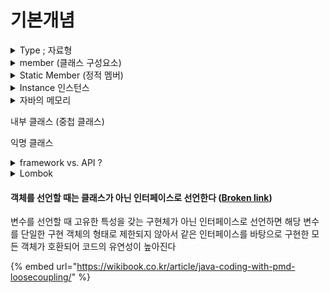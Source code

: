 # 기본개념

<details>

<summary>Type ; 자료형 </summary>

* 변수 : @stack 영역에 생성됨.&#x20;
* 기본타입 : 값 자체를 저장함 (@stack) ; primitive&#x20;
* 참조타입 : 객체가 생성된 메모리(@heap) 주소(@stack)를 저장함. ; interface, class, array
  * String 문자열은 대표적인 참조타입 , 자체가 객체임
*

    <figure><img src="../../../.gitbook/assets/image (12).png" alt=""><figcaption></figcaption></figure>

</details>

<details>

<summary>member (클래스 구성요소)</summary>

* field  : 속성을 표현함 DB로 치자면 컬럼.&#x20;
* method : 기능을 표현함.&#x20;

클래스에 고정된 정적(static) 멤버 <-> 인스턴스에 귀속된 인스턴스 멤버&#x20;

</details>

<details>

<summary>Static Member (정적 멤버)</summary>

* 클래스의 모든 인스턴스가 공유하는 멤버. 해당 클래스로 생성한 모든 인스턴스가 공유하는 멤버&#x20;
* 필드, 메서드를 공유멤버로 선언할 수 있음. **static** 키워드 사용

#### 클래스 필드&#x20;

* **정적 필드**는 클래스에 포함되어 클래스의 생명주기와 같으므로 '**클래스 필드**' 라고 함.&#x20;
* 정적 멤버는 프로그램이 시작될 때 **딱 한 번** 메모리의 **코드 영역**에 할당됨. 프로그램 종료시까지 유지.&#x20;

#### 클래스 메서드&#x20;

* 선언부에 **static** 키워드가 선언된 메서드. static으로 선언하면 무조건 main() 실행 전에 코드 메모리 영역에 생성되어 사용준비를 완료함.&#x20;
* 인스턴스 생성과 무관하게 사용되는 메서드. (프로그램 시작 시 자동으로 사용준비를 완료함. )

</details>



<details>

<summary>Instance 인스턴스 </summary>

* 인스턴스는 일반적으로 실행 중인 임의의 프로세스, 클래스의 _현재 생성된 오브젝트_를 가리킨다.
* 객체 지향 프로그래밍(OOP)에서 인스턴스(instance)는 해당 클래스의 구조로 컴퓨터 저장공간에서 할당된 실체를 의미한다. 여기서 클래스는 속성과 행위로 구성된 일종의 설계도이다. OOP에서 객체는 클래스와 인스턴스를 포함한 개념이다.
* 객체(오브젝트)의 인스턴스는 데이터베이스나 SGA, 백그라운드 프로세스등 광범위한 컴퓨터시스템 **자원의 접근에 할당된 물리 메모리의 일부**를 가리킨다.
* 테이블 인스턴스(또는 데이터베이스 인스턴스): 데이터베이스 설계의 개념. 로우 (데이터베이스) 문서 참고.
* 종종 컴퓨터나 수학 등에서 인스턴스는 사전적 의미로서 일반적인 경우에 대한 실제적인 특정 상황으로 실현된 경우이다. 즉 실질적 예이다.

<!---->

* &#x20;인스턴스 멤버 : 객체 생성 후 사용할 수 있는 메서드, 필드&#x20;
* <-> static 멤버 : 클래스에 고정된 멤버, 객체가 없이도 사용할수 있는 멤버&#x20;

</details>

<details>

<summary>자바의 메모리</summary>

JVM은 자바 프로그램을 실행하면 데이터를 메모리에 생성한 후 사용함. 메모리는 세가지 영역으로 구분됨.&#x20;

1. **Code 영역 ; 메서드 영역**&#x20;
   * 자바 소스파일(test.java)이 컴파일 되면 test.class이 되는데, .class파일을 실행하면 JVM의 클래스 로더가 test.class 파일을 실행하기 위해 필요한 클래스파일을 메모리에 올림.&#x20;
   * 메모리에 올린다 = 자바소스파일에 정의한 클래스에 관한 정보와 코드를 코드영역에 만드는 것.&#x20;
   * 클래스별 상수, static 필드, 메서드 코드, 생성자 코드&#x20;
2. **Heap 영역**&#x20;
   * 객체가 생성되는 영역 &#x20;
   * new 명령문으로 인스턴스를 생성하면 메모리의 힙 영역에 생성됨.&#x20;
   * 실제 이 클래스의 메서드코드는 코드영역에 만들어지고, 힙 메모리에는 필드만 생성됨. &#x20;
   * **필드** -> 클래스의 속성을 나타내는 변수, 클래스의 구성요소, 메모리에 생성된 후 자동으로 초기화됨.  ( new 명령문에 의해 객체가 생성되면서 **힙**에 생성됨 )
3. **Stack 영역** &#x20;
   * &#x20;**지역변수** -> 메서드가 실행되면서 필요한 데이터를 잠시 유지하기 위해 사용되는 변수, 메서드 내에 선언한 변수, 자동으로 초기화되지 않으므로 선언과 초기화를 해줘야 함. (메서드가 호출되어 실행될 때 스택에 생성됨. 메서드 실행이 종료되면 스택에서 자동으로 삭제됨. )

**new 명령문은 클래스에서 정의한 필드를 힙메모리에 생성**함. 자바프로그램은 힙 메모리에 직접 접근할 수 없음. 직접 접근 가능한 메모리는 스택 뿐임.&#x20;

* 스택 메모리에 참조변수(ytm)를 선언하고 이 변수에 **힙 메모리에 생성**된 인스턴스의 참조 정보를 저장해서 접근하는 방식을 용함.&#x20;
* 즉, new 명령문이 인스턴스를 힙 메모리에 할당할 때 반환하는 참조 정보를 변수에 저장해 사용함으로써 인스턴스에 접근할 수 있음. 결국 참조변수에는 할당된 메모리의 위치 정보가 저장됨.&#x20;
* 일반 필드는 인스턴스에 포함되어 각 인스턴스의 생명주기와 같으므로 인스턴스 필드라고 함.&#x20;

{% code title="메서드 createYtmFromUsrHis()" %}
```java
public static List<IrCurveYtm> 
    createYtmFromUsrHis(String bssd, String irCurveNm) {
    //클래스명 참조변수명 = new 클래스명();
    IrCurveYtm ytm = new IrCurveYtm(); // 참조변수의 선언 
    }
    
/* ytm : 지역변수, 메서드 createYtmFromUsrHis()내에 선언, 메서드 실행 시 스택 메모리에 생성.
         데이터 타입은 참조하려는 대상과 같으므로 IrCurveYtm로 지정함. 
         IrCurveYtm 인스턴스의 메모리 위치 정보를 가지는 참조변수. */
/* new IrCurveYtm() : 힙 메모리에 IrCurveYtm 인스턴스를 생성하는 명령문
                    , 할당된 메모리의 위치정보, 즉 참조정보를 반환함 */ 
/* = : 반환한 참조정보를 ytm에 대입함. */ 
```
{% endcode %}

</details>

내부 클래스 (중첩 클래스)

익명 클래스&#x20;





<details>

<summary>framework vs. API ?</summary>

#### framework

프레임워크는 프로젝트 개발에 도움이되는 클래스, 도구 및 관련 구성 요소 집합.

프레임워크는 완성된 제품이 아닌 완성된 제품을 만들기 위해 개발자를 도와주는 또는 기반이 되는 역할을 한다. 즉, 소프트웨어의 특정 문제를 해결하기 위해 상호 협력하는 클래스와 인터페이스의 집합.

프레임워크는 애플리케이션 프로그래밍 인터페이스(API)와 유사합니다. 기술적인 측면에서 프레임워크에는 API가 포함되어 있습니다. 프레임워크는 프로그래밍의 기반인 반면, API는 프레임워크가 지원하는 요소에 대한 액세스 권한을 제공합니다.

#### API

Java API는 기능을 캡슐화하는 구성 요소 집합에 대한 인터페이스.

API는 Application Programming **Interface**. Java의 API는 각각의 메소드, 필드 및 생성자가 있는 미리 작성된 패키지, 클래스 및 인터페이스의 모음입니다. 때로는 프로그래머가 내부 구현에 대한 관심없이 특정 기술을 사용해야하는 경우가 있습니다. API는 이러한 상황에서 유용합니다. 개발자는 API에서 미리 정의 된 작업을 사용하여 응용 프로그램을보다 쉽게 ​​만들 수 있습니다. Java에는 4500 개 이상의 API가 있습니다

Java API는 소프트웨어를 작성하기위한 서브 루틴 정의, 통신 프로토콜 및 도구 세트입니다. Java Framework는 일반적인 기능을 제공하는 소프트웨어를 추가 사용자 작성 코드로 선택적으로 변경하여 응용 프로그램 별 소프트웨어를 제공하는 추상화입니다.

</details>

<details>

<summary>Lombok</summary>

설치  [https://projectlombok.org](https://projectlombok.org/)

참고 출처  [https://mangkyu.tistory.com/78](https://mangkyu.tistory.com/78)

이걸 왜 쓰느냐  :&#x20;

* java에서 Data를 정의해서 사용할때 VO class 를 만들면 꼭 해야하는 일들이 생김 (Getter, Setter, 생성자 만들기, ToString 등등 -> 이클립스 등에서 코드를 자동으로 짜줄만큼 빈번하게 반복되어온 일.)&#x20;
* class내에 variable을 직접 호출하지 않고 필요 시 Getter를 이용해서 불러다 씀. 캡슐화라고 함.(구체적인 구현방식은 남이 신경 안써도 된다는 취지) &#x20;

<!---->

* 그럼 다시 lombok이 뭐냐면 :&#x20;
  * annotation 기반(@로 시작하는 주석같은거)으로 코드를 자동완성해주는 라이브러리. 즉 @Getter, @Setter 이런식으로만 쓰면 위의 귀찮은 작업을 자동으로 다 해줌.
  * 게다가 log4j2 처럼 로그 클래스를 자동 완성시켜준다 ?? -> 대충 로그를 찍기 쉽게 해준다는 뜻으로 이해함.&#x20;
  * 참고로 @Data 이거 쓰면 거의 모든게 그냥 다 되는데 그렇기 때문에 좀 무겁다고 함. (비추)&#x20;



</details>



#### **객체를 선언할 때는 클래스가 아닌 인터페이스로 선언한다 (**[Broken link](broken-reference "mention"))

변수를 선언할 때 고유한 특성을 갖는 구현체가 아닌 인터페이스로 선언하면 해당 변수를 단일한 구현 객체의 형태로 제한되지 않아서 같은 인터페이스를 바탕으로 구현한 모든 객체가 호환되어 코드의 유연성이 높아진다&#x20;

{% embed url="https://wikibook.co.kr/article/java-coding-with-pmd-loosecoupling/" %}
